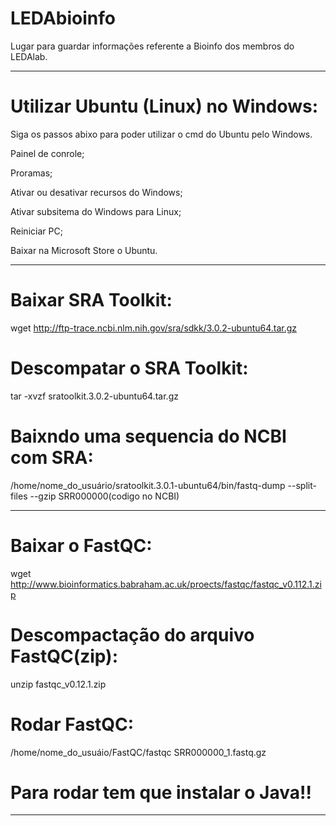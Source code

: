 # LEDAbioinfo
Lugar para guardar informações referente a Bioinfo dos membros do LEDAlab.


--------------------------------------------------------------------------

# Utilizar Ubuntu (Linux) no Windows:

Siga os passos abixo para poder utilizar o cmd do Ubuntu pelo Windows.

Painel de conrole;

Proramas;

Ativar ou desativar recursos do Windows;

Ativar subsitema do Windows para Linux;

Reiniciar PC;

Baixar na Microsoft Store o Ubuntu.

--------------------------------------------------------------------------

# Baixar SRA Toolkit:

wget http://ftp-trace.ncbi.nlm.nih.gov/sra/sdkk/3.0.2-ubuntu64.tar.gz

# Descompatar o SRA Toolkit: 

tar -xvzf sratoolkit.3.0.2-ubuntu64.tar.gz

# Baixndo uma sequencia do NCBI com SRA:

/home/nome_do_usuário/sratoolkit.3.0.1-ubuntu64/bin/fastq-dump --split-files --gzip SRR000000(codigo no NCBI)

--------------------------------------------------------------------------

# Baixar o FastQC:

wget http://www.bioinformatics.babraham.ac.uk/proects/fastqc/fastqc_v0.112.1.zip 

# Descompactação do arquivo FastQC(zip):

unzip fastqc_v0.12.1.zip

# Rodar FastQC:

/home/nome_do_usuáio/FastQC/fastqc SRR000000_1.fastq.gz

# Para rodar tem que instalar o Java!!
--------------------------------------------------------------------------
